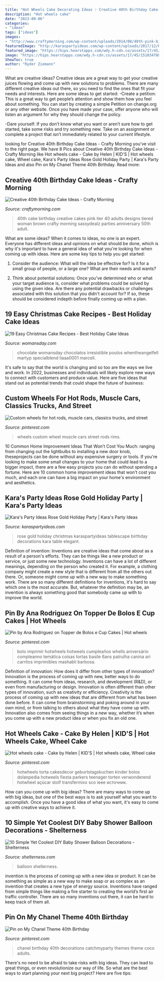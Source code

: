 ```yaml
---
title: "Hot Wheels Cake Decorating Ideas : Creative 40th Birthday Cake Ideas"
description: "Hot wheels cake"
date: "2023-09-06"
categories:
- "ideas"
tags: ["ideas"]
images:
- "http://www.craftymorning.com/wp-content/uploads/2014/08/40th-pink-birthday-cake.jpg"
featuredImage: "http://karaspartyideas.com/wp-content/uploads/2017/12/Rose-Gold-Holiday-Party-via-Karas-Party-Ideas-KarasPartyIdeas.com14.jpeg"
featured_image: "https://hips.hearstapps.com/wdy.h-cdn.co/assets/17/45/1510347880-wreath-cake-wdy-1217.jpg?crop=1xw:0.99975xh;center,top&amp;resize=768:*"
image: "https://hips.hearstapps.com/wdy.h-cdn.co/assets/17/45/1510347880-wreath-cake-wdy-1217.jpg?crop=1xw:0.99975xh;center,top&amp;resize=768:*"
ShowToc: true
author: "Ryder Ziemann"
---
```



What are creative ideas?
Creative ideas are a great way to get your creative juices flowing and come up with new solutions to problems. There are many different creative ideas out there, so you need to find the ones that fit your needs and interests. Here are some ideas to get started: 
-Create a petition: This is a great way to get people’s attention and show them how you feel about something. You can start by creating a simple Petition on change.org or any other website. Once you have made your case, offer anyone who will listen an argument for why they should change the policy. 

-Dare yourself: If you don’t know what you want or aren’t sure how to get started, take some risks and try something new. Take on an assignment or complete a project that isn’t immediately related to your current lifestyle.

	

		
looking for Creative 40th Birthday Cake Ideas - Crafty Morning you've visit to the right page. We have 8 Pics about Creative 40th Birthday Cake Ideas - Crafty Morning like Hot wheels cake - Cake by Helen | KID&#039;S | Hot wheels cake, Wheel cake, Kara&#039;s Party Ideas Rose Gold Holiday Party | Kara&#039;s Party Ideas and also Pin on My Chanel Theme 40th Birthday. Read more:
		
    
## Creative 40th Birthday Cake Ideas - Crafty Morning

<img loading=lazy src="http://www.craftymorning.com/wp-content/uploads/2014/08/40th-pink-birthday-cake.jpg" onerror="this.onerror=null;this.src='https://tse2.mm.bing.net/th?id=OIP.3QJdf0qmm-T3oQSitmYMQgHaKb&amp;pid=15.1';" alt="Creative 40th Birthday Cake Ideas - Crafty Morning">

_Source: craftymorning.com_

>40th cake birthday creative cakes pink tier 40 adults designs tiered woman brown crafty morning sassydealz parties anniversary 50th adult. 

	

What are some ideas?
When it comes to ideas, no one is an expert. Everyone has different ideas and opinions on what should be done, which is why it's important to have a general idea of what you're looking for when coming up with ideas. Here are some key tips to help you get started:
1. Consider the audience: What will the idea be effective for? Is it for a small group of people, or a large one? What are their needs and wants?

2. Think about potential solutions: Once you've determined who or what your target audience is, consider what problems could be solved by using the given idea. Are there any potential drawbacks or challenges associated with this solution that you didn't account for? If so, these should be considered indepth before finally coming up with a plan.


    
## 19 Easy Christmas Cake Recipes - Best Holiday Cake Ideas

<img loading=lazy src="https://hips.hearstapps.com/wdy.h-cdn.co/assets/17/45/1510347880-wreath-cake-wdy-1217.jpg?crop=1xw:0.99975xh;center,top&amp;resize=768:*" onerror="this.onerror=null;this.src='https://tse2.mm.bing.net/th?id=OIP.Wroh1vstqwnnba0PPFQPJQHaLH&amp;pid=15.1';" alt="19 Easy Christmas Cake Recipes - Best Holiday Cake Ideas">

_Source: womansday.com_

>chocolate womansday chocolatos irresistible poulos whentheangelfell martyp specialblend liaaa0001 marcell. 

	

It's safe to say that the world is changing and so too are the ways we live and work. In 2022, businesses and individuals will likely explore new ways to connect with customers and produce value. Here are five ideas that stand out as potential trends that could shape the future of business:

    
## Custom Wheels For Hot Rods, Muscle Cars, Classics Trucks, And Street

<img loading=lazy src="https://i.pinimg.com/736x/46/b0/93/46b0939480b338d2f6eaff1772236c36.jpg" onerror="this.onerror=null;this.src='https://tse1.mm.bing.net/th?id=OIP.YAaG9wTbTpVDgHtlxRyVfAHaJ3&amp;pid=15.1';" alt="Custom wheels for hot rods, muscle cars, classics trucks, and street">

_Source: pinterest.com_

>wheels custom wheel muscle cars street rods rims. 

	

10 Common Home Improvement Ideas That Won’t Cost You Much: ranging from changing out the lightbulbs to installing a new door knob, theseprojects can be done without any expensive surgery or tools.
If you're looking to make some small changes to your home that could lead to a bigger impact, there are a few easy projects you can do without spending a fortune. Here are 10 common home improvement ideas that won't cost you much, and each one can have a big impact on your home's environment and aesthetics.

    
## Kara&#039;s Party Ideas Rose Gold Holiday Party | Kara&#039;s Party Ideas

<img loading=lazy src="http://karaspartyideas.com/wp-content/uploads/2017/12/Rose-Gold-Holiday-Party-via-Karas-Party-Ideas-KarasPartyIdeas.com14.jpeg" onerror="this.onerror=null;this.src='https://tse4.mm.bing.net/th?id=OIP._KPGa3_E5LCT56zeqedGkwHaLH&amp;pid=15.1';" alt="Kara&#039;s Party Ideas Rose Gold Holiday Party | Kara&#039;s Party Ideas">

_Source: karaspartyideas.com_

>rose gold holiday christmas karaspartyideas tablescape birthday decorations kara table elegant. 

	

Definition of invention:
Inventions are creative ideas that come about as a result of a person's efforts. They can be things like a new product or service, or just some new technology. Inventions can have a lot of different meanings, depending on the person who created it. For example, a clothing company might create a new style that is different from all the others out there. Or, someone might come up with a new way to make something work. There are so many different definitions for inventions, it's hard to say which one is the most accurate. But, whatever the definition may be, an invention is always something good that somebody came up with to improve the world.

    
## Pin By Ana Rodriguez On Topper De Bolos E Cup Cakes | Hot Wheels

<img loading=lazy src="https://i.pinimg.com/736x/5a/1f/af/5a1faf8b7fa755c991ad2d83cebafe19.jpg" onerror="this.onerror=null;this.src='https://tse4.mm.bing.net/th?id=OIP.nXb4In0l-YGkoB5uo9AqJAHaKZ&amp;pid=15.1';" alt="Pin by Ana Rodriguez on Topper de Bolos e Cup Cakes | Hot wheels">

_Source: pinterest.com_

>bolo imprimir hotwheels hotweels cumpleaños whells aniversário compleanno temática coisas tortas basile 6ans patrulha canina ari carritos imprimibles mashabli barbosa. 

	

Definition of innovation: How does it differ from other types of innovation?
Innovation is the process of coming up with new, better ways to do something. It can come from ideas, research, and development (R&D), or even from manufacturing or design. Innovation is often different than other types of innovation, such as creativity or efficiency.
Creativity is the process of coming up with new ideas that are different from what has been done before. It can come from brainstorming and poking around in your own mind, or from talking to others about what they have come up with. Innovation also comes from seeing things in a new way, whether it’s when you come up with a new product idea or when you fix an old one.

    
## Hot Wheels Cake - Cake By Helen | KID&#039;S | Hot Wheels Cake, Wheel Cake

<img loading=lazy src="https://i.pinimg.com/736x/e8/ca/a9/e8caa902ebe78e16249f8416f1b290b6--hotwheels-birthday-cake-hot-wheels-party.jpg?b=t" onerror="this.onerror=null;this.src='https://tse2.mm.bing.net/th?id=OIP.u4tiAYh_Xh4RuRfrmm_OoQHaJ4&amp;pid=15.1';" alt="Hot wheels cake - Cake by Helen | KID&#039;S | Hot wheels cake, Wheel cake">

_Source: pinterest.com_

>hotwheels torta cakesdecor geburtstagskuchen kinder bolos dolanpedia hotweels fiesta parkers teenager torten verwonderend hotwheel açúcar stolf transfermixx sco ieee источник. 

	

How can you come up with big ideas?
There are many ways to come up with big ideas, but one of the best ways is to ask yourself what you want to accomplish. Once you have a good idea of what you want, it's easy to come up with creative ways to achieve it.

    
## 10 Simple Yet Coolest DIY Baby Shower Balloon Decorations - Shelterness

<img loading=lazy src="https://i.shelterness.com/2016/05/simple-yet-coolest-diy-baby-shower-balloon-decorations-7.jpg" onerror="this.onerror=null;this.src='https://tse4.mm.bing.net/th?id=OIP.YFkqqzB-vWBIyv6iZ5FEZQAAAA&amp;pid=15.1';" alt="10 Simple Yet Coolest DIY Baby Shower Balloon Decorations - Shelterness">

_Source: shelterness.com_

>balloon shelterness. 

	

invention is the process of coming up with a new idea or product. It can be something as simple as a new way to make soap or as complex as an invention that creates a new type of energy source. Inventions have ranged from simple things like making a fire starter to creating the world’s first air traffic controller. There are so many inventions out there, it can be hard to keep track of them all.

    
## Pin On My Chanel Theme 40th Birthday

<img loading=lazy src="https://i.pinimg.com/736x/0c/11/54/0c11540624a50342324444517396f0ee.jpg" onerror="this.onerror=null;this.src='https://tse4.mm.bing.net/th?id=OIP.lIJKFU9zk71TkBYX73XD1AHaJ4&amp;pid=15.1';" alt="Pin on My Chanel Theme 40th Birthday">

_Source: pinterest.com_

>chanel birthday 40th decorations catchmyparty themes theme coco adults. 

	

There's no need to be afraid to take risks with big ideas. They can lead to great things, or even revolutionize our way of life. So what are the best ways to start planning your next big project? Here are five tips:

